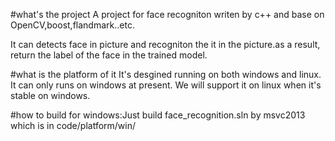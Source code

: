 #what's the project
A project for face recogniton writen by c++ and base on OpenCV,boost,flandmark..etc.

It can detects face in picture and recogniton the it in the picture.as a result, return the label of the face in the trained model.

#what is the platform of it
It's desgined running on both windows and linux.
It can only runs on windows at present.
We will support it on linux when it's stable on windows.

#how to build
for windows:Just build face_recognition.sln by msvc2013 which is in code/platform/win/
